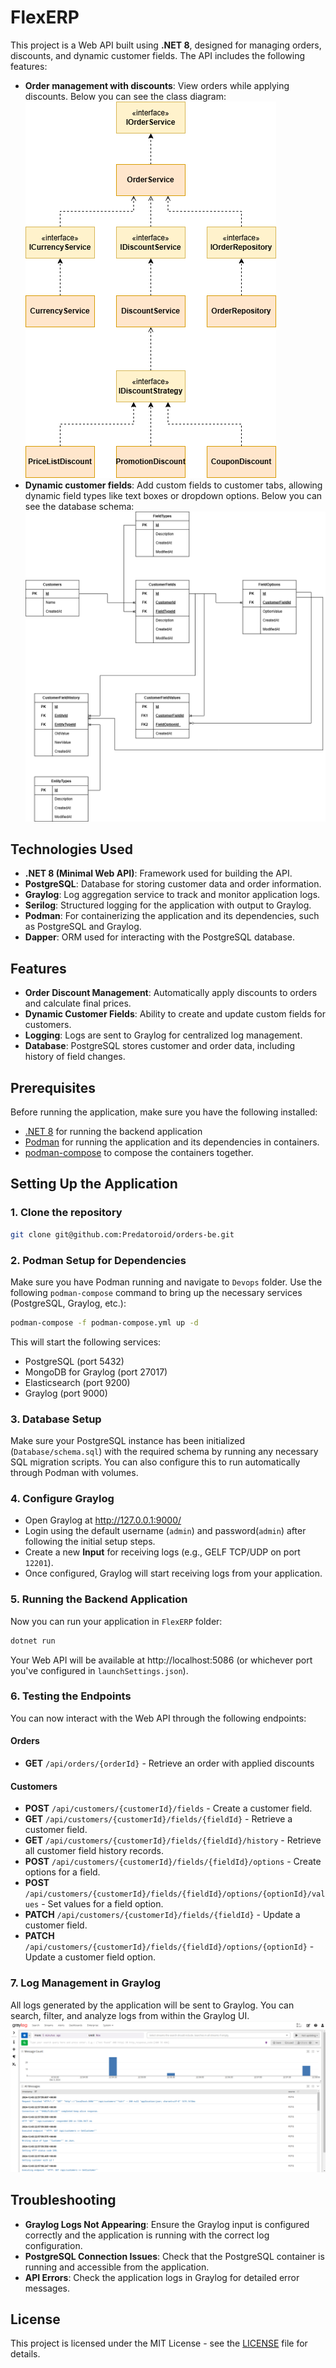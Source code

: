 # FlexERP
This project is a Web API built using **.NET 8**, designed for managing orders, discounts, and dynamic customer fields. The API includes the following features:

- **Order management with discounts**: View orders while applying discounts. Below you can see the class diagram:
  ![Class diagram](https://github.com/Predatoroid/orders-be/blob/main/Architecture/orders.drawio.png)
- **Dynamic customer fields**: Add custom fields to customer tabs, allowing dynamic field types like text boxes or dropdown options. Below you can see the database schema:
  ![Customer Fields Schema](https://github.com/Predatoroid/orders-be/blob/main/Architecture/schema.drawio.png)

## Technologies Used

- **.NET 8 (Minimal Web API)**: Framework used for building the API.
- **PostgreSQL**: Database for storing customer data and order information.
- **Graylog**: Log aggregation service to track and monitor application logs.
- **Serilog**: Structured logging for the application with output to Graylog.
- **Podman**: For containerizing the application and its dependencies, such as PostgreSQL and Graylog.
- **Dapper**: ORM used for interacting with the PostgreSQL database.

## Features

- **Order Discount Management**: Automatically apply discounts to orders and calculate final prices.
- **Dynamic Customer Fields**: Ability to create and update custom fields for customers.
- **Logging**: Logs are sent to Graylog for centralized log management.
- **Database**: PostgreSQL stores customer and order data, including history of field changes.

## Prerequisites

Before running the application, make sure you have the following installed:

- [.NET 8](https://dotnet.microsoft.com/en-us/download/dotnet/8.0) for running the backend application
- [Podman](https://podman.io/) for running the application and its dependencies in containers.
- [podman-compose](https://github.com/containers/podman-compose) to compose the containers together.

## Setting Up the Application

### 1. Clone the repository
```bash
git clone git@github.com:Predatoroid/orders-be.git
```

### 2. Podman Setup for Dependencies
Make sure you have Podman running and navigate to `Devops` folder. Use the following `podman-compose` command to bring up the necessary services (PostgreSQL, Graylog, etc.):
```bash
podman-compose -f podman-compose.yml up -d
```

This will start the following services:
- PostgreSQL (port 5432)
- MongoDB for Graylog (port 27017)
- Elasticsearch (port 9200)
- Graylog (port 9000)

### 3. Database Setup
Make sure your PostgreSQL instance has been initialized (`Database/schema.sql`) with the required schema by running any necessary SQL migration scripts. You can also configure this to run automatically through Podman with volumes.

### 4. Configure Graylog
- Open Graylog at http://127.0.0.1:9000/
- Login using the default username (`admin`) and password(`admin`) after following the initial setup steps.
- Create a new **Input** for receiving logs (e.g., GELF TCP/UDP on port `12201`).
- Once configured, Graylog will start receiving logs from your application.

### 5. Running the Backend Application
Now you can run your application in `FlexERP` folder:
```bash
dotnet run
```
Your Web API will be available at http://localhost:5086 (or whichever port you've configured in `launchSettings.json`).

### 6. Testing the Endpoints
You can now interact with the Web API through the following endpoints:

#### Orders
- **GET** `/api/orders/{orderId}` - Retrieve an order with applied discounts
#### Customers
- **POST** `/api/customers/{customerId}/fields` - Create a customer field.
- **GET** `/api/customers/{customerId}/fields/{fieldId}` - Retrieve a customer field.
- **GET** `/api/customers/{customerId}/fields/{fieldId}/history` - Retrieve all customer field history records.
- **POST** `/api/customers/{customerId}/fields/{fieldId}/options` - Create options for a field.
- **POST** `/api/customers/{customerId}/fields/{fieldId}/options/{optionId}/values` - Set values for a field option.
- **PATCH** `/api/customers/{customerId}/fields/{fieldId}` - Update a customer field.
- **PATCH** `/api/customers/{customerId}/fields/{fieldId}/options/{optionId}` - Update a customer field option.

### 7. Log Management in Graylog
All logs generated by the application will be sent to Graylog. You can search, filter, and analyze logs from within the Graylog UI.
![Graylog](https://github.com/Predatoroid/orders-be/blob/main/Architecture/graylog.png)

## Troubleshooting
- **Graylog Logs Not Appearing**: Ensure the Graylog input is configured correctly and the application is running with the correct log configuration.
- **PostgreSQL Connection Issues**: Check that the PostgreSQL container is running and accessible from the application.
- **API Errors**: Check the application logs in Graylog for detailed error messages.

## License
This project is licensed under the MIT License - see the [LICENSE](https://github.com/Predatoroid/orders-be/blob/main/LICENSE) file for details.